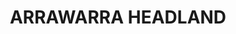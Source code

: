 ---
lastmod: '2025-04-06T06:05:20+00:00'
latitude: -30.073663
layout: suburb
longitude: 153.143409
postcode: '2456'
state: NSW
title: ARRAWARRA HEADLAND
url: /nsw/arrawarra-headland/
---